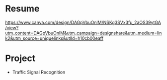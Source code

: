 # Resume

<https://www.canva.com/design/DAGpVbuOnlM/NSKg3SVx3fu_2aOS39ytGA/view?utm_content=DAGpVbuOnlM&utm_campaign=designshare&utm_medium=link2&utm_source=uniquelinks&utlId=h10cb00eaff>


# Project
* Traffic Signal Recognition
